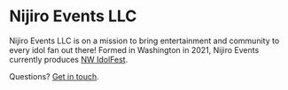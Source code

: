 # Nijiro Events LLC

Nijiro Events LLC is on a mission to bring entertainment and community to every idol fan out there! Formed in Washington in 2021, Nijiro Events currently produces [NW IdolFest](https://nwidolfest.com).

Questions? [Get in touch](mailto:contact@nijiroevents.com).
